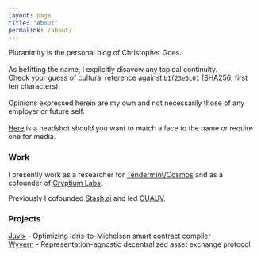 ```yaml
---
layout: page
title: "About"
permalink: /about/
---
```


Pluranimity is the personal blog of Christopher Goes.<br />
<br />
As befitting the name, I explicitly disavow any topical continuity.<br />
Check your guess of cultural reference against `b1f23e6c01` (SHA256, first ten characters).<br/>
<br />
Opinions expressed herein are my own and not necessarily those of any employer or future self.<br />
<br />
[Here](/headshot.jpg) is a headshot should you want to match a face to the name or require one for media.<br />

### Work

I presently work as a researcher for [Tendermint/Cosmos](https://cosmos.network) and as a cofounder of [Cryptium Labs](https://cryptium.ch/).

Previously I cofounded [Stash.ai](https://stash.ai) and led [CUAUV](http://cuauv.org).

### Projects

[Juvix](https://github.com/cwgoes/juvix) - Optimizing Idris-to-Michelson smart contract compiler<br />
[Wyvern](https://wyvernprotocol.com) - Representation-agnostic decentralized asset exchange protocol

